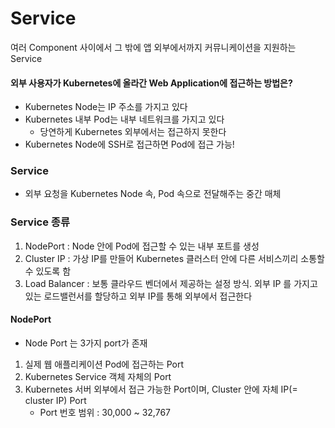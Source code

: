 # Service

여러 Component 사이에서 그 밖에 앱 외부에서까지 커뮤니케이션을 지원하는 Service

#### 외부 사용자가 Kubernetes에 올라간 Web Application에 접근하는 방법은?
- Kubernetes Node는 IP 주소를 가지고 있다
- Kubernetes 내부 Pod는 내부 네트워크를 가지고 있다
    - 당연하게 Kubernetes 외부에서는 접근하지 못한다
- Kubernetes Node에 SSH로 접근하면 Pod에 접근 가능!

### Service
- 외부 요청을 Kubernetes Node 속, Pod 속으로 전달해주는 중간 매체
### Service 종류
1. NodePort : Node 안에 Pod에 접근할 수 있는 내부 포트를 생성
2. Cluster IP : 가상 IP를 만들어 Kubernetes 클러스터 안에 다른 서비스끼리 소통할 수 있도록 함
3. Load Balancer : 보통 클라우드 벤더에서 제공하는 설정 방식. 외부 IP 를 가지고 있는 로드밸런서를 할당하고 외부 IP를 통해 외부에서 접근한다


#### NodePort
- Node Port 는 3가지 port가 존재
1. 실제 웹 애플리케이션 Pod에 접근하는 Port
2. Kubernetes Service 객체 자체의 Port
3. Kubernetes 서버 외부에서 접근 가능한 Port이며, Cluster 안에 자체 IP(= cluster IP) Port
    - Port 번호 범위 : 30,000 ~ 32,767 